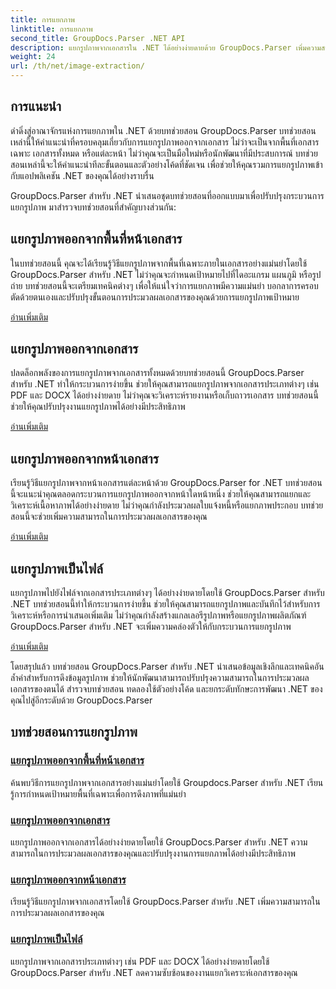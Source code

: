 ```yaml
---
title: การแยกภาพ
linktitle: การแยกภาพ
second_title: GroupDocs.Parser .NET API
description: แยกรูปภาพจากเอกสารใน .NET ได้อย่างง่ายดายด้วย GroupDocs.Parser เพิ่มความสามารถในการประมวลผลเอกสารของคุณด้วยเทคนิคการแยกภาพที่แม่นยำ
weight: 24
url: /th/net/image-extraction/
---
```

## การแนะนำ

ดำดิ่งสู่อาณาจักรแห่งการแยกภาพใน .NET ด้วยบทช่วยสอน GroupDocs.Parser บทช่วยสอนเหล่านี้ให้คำแนะนำที่ครอบคลุมเกี่ยวกับการแยกรูปภาพออกจากเอกสาร ไม่ว่าจะเป็นจากพื้นที่เอกสารเฉพาะ เอกสารทั้งหมด หรือแต่ละหน้า ไม่ว่าคุณจะเป็นมือใหม่หรือนักพัฒนาที่มีประสบการณ์ บทช่วยสอนเหล่านี้จะให้คำแนะนำทีละขั้นตอนและตัวอย่างโค้ดที่ชัดเจน เพื่อช่วยให้คุณรวมการแยกรูปภาพเข้ากับแอปพลิเคชัน .NET ของคุณได้อย่างราบรื่น

GroupDocs.Parser สำหรับ .NET นำเสนอชุดบทช่วยสอนที่ออกแบบมาเพื่อปรับปรุงกระบวนการแยกรูปภาพ มาสำรวจบทช่วยสอนที่สำคัญบางส่วนกัน:

## แยกรูปภาพออกจากพื้นที่หน้าเอกสาร
ในบทช่วยสอนนี้ คุณจะได้เรียนรู้วิธีแยกรูปภาพจากพื้นที่เฉพาะภายในเอกสารอย่างแม่นยำโดยใช้ GroupDocs.Parser สำหรับ .NET ไม่ว่าคุณจะกำหนดเป้าหมายไปที่ไดอะแกรม แผนภูมิ หรือรูปถ่าย บทช่วยสอนนี้จะเตรียมเทคนิคต่างๆ เพื่อให้แน่ใจว่าการแยกภาพมีความแม่นยำ บอกลาการครอบตัดด้วยตนเองและปรับปรุงขั้นตอนการประมวลผลเอกสารของคุณด้วยการแยกรูปภาพเป้าหมาย

[อ่านเพิ่มเติม](./extract-images-from-document-page-area/)

## แยกรูปภาพออกจากเอกสาร
ปลดล็อกพลังของการแยกรูปภาพจากเอกสารทั้งหมดด้วยบทช่วยสอนนี้ GroupDocs.Parser สำหรับ .NET ทำให้กระบวนการง่ายขึ้น ช่วยให้คุณสามารถแยกรูปภาพจากเอกสารประเภทต่างๆ เช่น PDF และ DOCX ได้อย่างง่ายดาย ไม่ว่าคุณจะวิเคราะห์รายงานหรือเก็บถาวรเอกสาร บทช่วยสอนนี้ช่วยให้คุณปรับปรุงงานแยกรูปภาพได้อย่างมีประสิทธิภาพ

[อ่านเพิ่มเติม](./extract-images-from-document/)

## แยกรูปภาพออกจากหน้าเอกสาร
เรียนรู้วิธีแยกรูปภาพจากหน้าเอกสารแต่ละหน้าด้วย GroupDocs.Parser for .NET บทช่วยสอนนี้จะแนะนำคุณตลอดกระบวนการแยกรูปภาพออกจากหน้าใดหน้าหนึ่ง ช่วยให้คุณสามารถแยกและวิเคราะห์เนื้อหาภาพได้อย่างง่ายดาย ไม่ว่าคุณกำลังประมวลผลใบแจ้งหนี้หรือแยกภาพประกอบ บทช่วยสอนนี้จะช่วยเพิ่มความสามารถในการประมวลผลเอกสารของคุณ

[อ่านเพิ่มเติม](./extract-images-from-document-page/)

## แยกรูปภาพเป็นไฟล์
แยกรูปภาพไปยังไฟล์จากเอกสารประเภทต่างๆ ได้อย่างง่ายดายโดยใช้ GroupDocs.Parser สำหรับ .NET บทช่วยสอนนี้ทำให้กระบวนการง่ายขึ้น ช่วยให้คุณสามารถแยกรูปภาพและบันทึกไว้สำหรับการวิเคราะห์หรือการนำเสนอเพิ่มเติม ไม่ว่าคุณกำลังสร้างแกลเลอรีรูปภาพหรือแยกรูปภาพผลิตภัณฑ์ GroupDocs.Parser สำหรับ .NET จะเพิ่มความคล่องตัวให้กับกระบวนการแยกรูปภาพ

[อ่านเพิ่มเติม](./extract-images-to-files/)

โดยสรุปแล้ว บทช่วยสอน GroupDocs.Parser สำหรับ .NET นำเสนอข้อมูลเชิงลึกและเทคนิคอันล้ำค่าสำหรับการดึงข้อมูลรูปภาพ ช่วยให้นักพัฒนาสามารถปรับปรุงความสามารถในการประมวลผลเอกสารของตนได้ สำรวจบทช่วยสอน ทดลองใช้ตัวอย่างโค้ด และยกระดับทักษะการพัฒนา .NET ของคุณไปสู่อีกระดับด้วย GroupDocs.Parser
## บทช่วยสอนการแยกรูปภาพ
### [แยกรูปภาพออกจากพื้นที่หน้าเอกสาร](./extract-images-from-document-page-area/)
ค้นพบวิธีการแยกรูปภาพจากเอกสารอย่างแม่นยำโดยใช้ Groupdocs.Parser สำหรับ .NET เรียนรู้การกำหนดเป้าหมายพื้นที่เฉพาะเพื่อการดึงภาพที่แม่นยำ
### [แยกรูปภาพออกจากเอกสาร](./extract-images-from-document/)
แยกรูปภาพออกจากเอกสารได้อย่างง่ายดายโดยใช้ GroupDocs.Parser สำหรับ .NET ความสามารถในการประมวลผลเอกสารของคุณและปรับปรุงงานการแยกภาพได้อย่างมีประสิทธิภาพ
### [แยกรูปภาพออกจากหน้าเอกสาร](./extract-images-from-document-page/)
เรียนรู้วิธีแยกรูปภาพจากเอกสารโดยใช้ GroupDocs.Parser สำหรับ .NET เพิ่มความสามารถในการประมวลผลเอกสารของคุณ
### [แยกรูปภาพเป็นไฟล์](./extract-images-to-files/)
แยกรูปภาพจากเอกสารประเภทต่างๆ เช่น PDF และ DOCX ได้อย่างง่ายดายโดยใช้ GroupDocs.Parser สำหรับ .NET ลดความซับซ้อนของงานแยกวิเคราะห์เอกสารของคุณ
